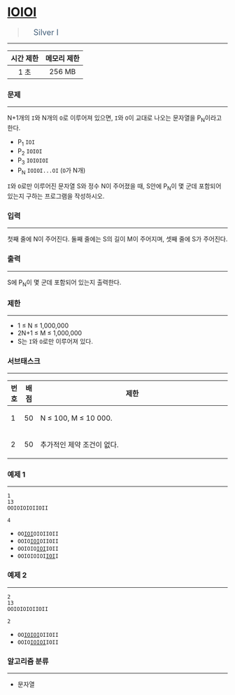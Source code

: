 # [IOIOI](https://www.acmicpc.net/problem/5525)

> <img src="https://d2gd6pc034wcta.cloudfront.net/tier/10.svg" width="16" heigth="21" style = "vertical-align: middle;"/>&nbsp;<span style="font-size: 18px; color: #435f7a;">Silver I</span>

***

<div align="center">

|시간 제한|메모리 제한|
|:---:|:---:|
|1 초 |256 MB|

</div>

### 문제

***

N+1개의 <code>I</code>와 N개의 <code>O</code>로 이루어져 있으면, <code>I</code>와 <code>O</code>이 교대로 나오는 문자열을 P<sub>N</sub>이라고 한다.

* P<sub>1</sub> <code>IOI</code>  
* P<sub>2</sub> <code>IOIOI</code>  
* P<sub>3</sub> <code>IOIOIOI</code>  
* P<sub>N</sub> <code>IOIOI...OI</code> (<code>O</code>가 N개)

<code>I</code>와 <code>O</code>로만 이루어진 문자열 S와 정수 N이 주어졌을 때, S안에 P<sub>N</sub>이 몇 군데 포함되어 있는지 구하는 프로그램을 작성하시오.

### 입력

***

첫째 줄에 N이 주어진다. 둘째 줄에는 S의 길이 M이 주어지며, 셋째 줄에 S가 주어진다.

### 출력

***

S에 P<sub>N</sub>이 몇 군데 포함되어 있는지 출력한다.

### 제한

***

* 1 ≤ N ≤ 1,000,000  
* 2N+1 ≤ M ≤ 1,000,000  
* S는 <code>I</code>와 <code>O</code>로만 이루어져 있다.

### 서브태스크

***

<table class="table table-bordered td-middle subtask-table" style="width: 100%;">
<thead>
<th style="width: 5%;">번호</th>
<th style="width: 5%;">배점</th>
<th style="width: 90%;">제한</th>
</thead>
<tbody>
<tr>
<td>1</td>
<td>50</td>
<td><p>N ≤ 100, M ≤ 10 000.</p>
</td>
</tr>
<tr>
<td>2</td>
<td>50</td>
<td><p>추가적인 제약 조건이 없다.</p>
</td>
</tr>
</tbody>
</table>

### 예제 1

***

```
1
13
OOIOIOIOIIOII
```

```
4
```

* <code>OO<u>IOI</u>OIOIIOII</code>  
* <code>OOIO<u>IOI</u>OIIOII</code>  
* <code>OOIOIO<u>IOI</u>IOII</code>  
* <code>OOIOIOIOI<u>IOI</u>I</code>

### 예제 2

***

```
2
13
OOIOIOIOIIOII
```

```
2
```

* <code>OO<u>IOIOI</u>OIIOII</code>  
* <code>OOIO<u>IOIOI</u>IOII</code>

### 알고리즘 분류

***

* 문자열

